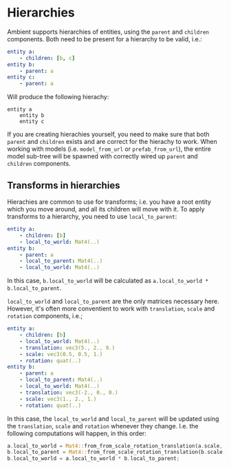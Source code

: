 # Hierarchies

Ambient supports hierarchies of entities, using the `parent` and `children` components. Both need to be present for a hierarchy to be valid, i.e.:

```yml
entity a:
    - children: [b, c]
entity b:
    - parent: a
entity c:
    - parent: a
```

Will produce the following hierachy:
```
entity a
    entity b
    entity c
```

If you are creating hierachies yourself, you need to make sure that both `parent` and `children` exists and are correct for the hierachy to work.
When working with models (i.e. `model_from_url` or `prefab_from_url`), the entire model sub-tree will be spawned with correctly wired up `parent` and `children` components.

## Transforms in hierarchies

Hierachies are common to use for transforms; i.e. you have a root entity which you move around, and all its children will move with it.
To apply transforms to a hierarchy, you need to use `local_to_parent`:

```yml
entity a:
    - children: [b]
    - local_to_world: Mat4(..)
entity b:
    - parent: a
    - local_to_parent: Mat4(..)
    - local_to_world: Mat4(..)
```

In this case, `b.local_to_world` will be calculated as `a.local_to_world * b.local_to_parent`.

`local_to_world` and `local_to_parent` are the only matrices necessary here. However, it's often more conventient to work with `translation`, `scale` and `rotation` components, i.e.;

```yml
entity a:
    - children: [b]
    - local_to_world: Mat4(..)
    - translation: vec3(5., 2., 9.)
    - scale: vec3(0.5, 0.5, 1.)
    - rotation: quat(..)
entity b:
    - parent: a
    - local_to_parent: Mat4(..)
    - local_to_world: Mat4(..)
    - translation: vec3(-2., 0., 0.)
    - scale: vec3(1., 2., 1.)
    - rotation: quat(..)
```

In this case, the `local_to_world` and `local_to_parent` will be updated using the `translation`, `scale` and `rotation` whenever they change. I.e. the following computations will happen, in this order:

```rust
a.local_to_world = Mat4::from_from_scale_rotation_translation(a.scale, a.rotation, a.translation);
b.local_to_parent = Mat4::from_from_scale_rotation_translation(b.scale, b.rotation, b.translation);
b.local_to_world = a.local_to_world * b.local_to_parent;
```
